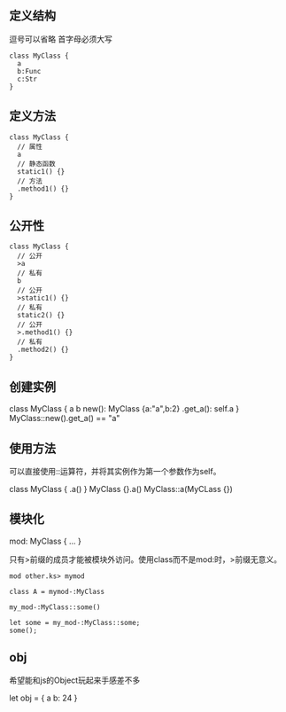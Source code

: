 ## 定义结构

逗号可以省略
首字母必须大写
```
class MyClass {
  a
  b:Func
  c:Str
}
```
## 定义方法
```
class MyClass {
  // 属性
  a
  // 静态函数
  static1() {}
  // 方法
  .method1() {}
}
```
## 公开性
```
class MyClass {
  // 公开
  >a
  // 私有
  b
  // 公开
  >static1() {}
  // 私有
  static2() {}
  // 公开
  >.method1() {}
  // 私有
  .method2() {}
}
```

## 创建实例

class MyClass {
  a b
  new(): MyClass {a:"a",b:2}
  .get_a(): self.a
}
MyClass::new().get_a() == "a"

## 使用方法

可以直接使用::运算符，并将其实例作为第一个参数作为self。

class MyClass {
  .a()
}
MyClass {}.a()
MyClass::a(MyCLass {})

## 模块化

mod: MyClass {
  ...
}

只有\>前缀的成员才能被模块外访问。使用class而不是mod:时，>前缀无意义。
```
mod other.ks> mymod

class A = mymod-:MyClass

my_mod-:MyClass::some()

let some = my_mod-:MyClass::some;
some();
```

## obj

希望能和js的Object玩起来手感差不多

let obj = {
  a
  b: 24
}
